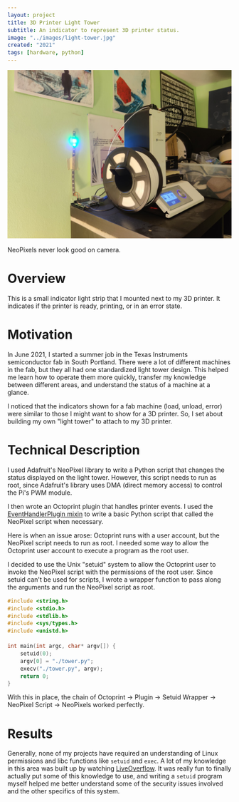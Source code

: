 ```yaml
---
layout: project
title: 3D Printer Light Tower
subtitle: An indicator to represent 3D printer status.
image: "../images/light-tower.jpg"
created: "2021"
tags: [hardware, python]
---
```


![](../images/light-tower.jpg)

<Caption>NeoPixels never look good on camera.</Caption>

# Overview

This is a small indicator light strip that I mounted next to my 3D printer.
It indicates if the printer is ready, printing, or in an error state.

# Motivation

In June 2021, I started a summer job in the Texas Instruments semiconductor
fab in South Portland. There were a lot of different machines in the fab, but
they all had one standardized light tower design. This helped me learn how to
operate them more quickly, transfer my knowledge between different areas, and
understand the status of a machine at a glance.

I noticed that the indicators shown for a fab machine (load, unload,
error) were similar to those I might want to show for a 3D printer. So, I set
about building my own "light tower" to attach to my 3D printer.

# Technical Description

I used Adafruit's NeoPixel library to write a Python script that changes the
status displayed on the light tower. However, this script needs to run as root,
since Adafruit's library uses DMA (direct memory access) to control the Pi's
PWM module.

I then wrote an Octoprint plugin that handles printer events. I used the
[EventHandlerPlugin mixin](https://docs.octoprint.org/en/master/plugins/mixins.html#eventhandlerplugin)
to write a basic Python script that called the NeoPixel script when necessary.

Here is when an issue arose: Octoprint runs with a user account, but the
NeoPixel script needs to run as root. I needed some way to allow the Octoprint
user account to execute a program as the root user.

I decided to use the Unix "setuid" system to allow the Octoprint user to
invoke the NeoPixel script with the permissions of the root user. Since setuid
can't be used for scripts, I wrote a wrapper function to pass along the
arguments and run the NeoPixel script as root.

```c
#include <string.h>
#include <stdio.h>
#include <stdlib.h>
#include <sys/types.h>
#include <unistd.h>

int main(int argc, char* argv[]) {
    setuid(0);
    argv[0] = "./tower.py";
    execv("./tower.py", argv);
    return 0;
}
```

With this in place, the chain of Octoprint -> Plugin -> Setuid Wrapper -> NeoPixel Script -> NeoPixels
worked perfectly.

# Results

Generally, none of my projects have required an understanding of Linux permissions
and libc functions like `setuid` and `exec`. A lot of my knowledge in this area
was built up by watching [LiveOverflow](https://www.youtube.com/channel/UClcE-kVhqyiHCcjYwcpfj9w).
It was really fun to finally actually put some of this knowledge to use, and
writing a `setuid` program myself helped me better understand some of the security
issues involved and the other specifics of this system.
